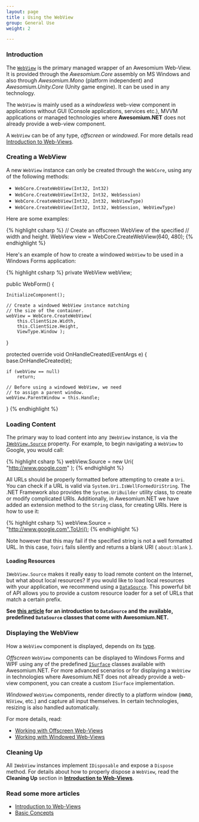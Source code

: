 ```yaml
---
layout: page
title : Using the WebView
group: General Use
weight: 2

---
```


### Introduction

The [`WebView`](http://docs.awesomium.net/?tc=T_Awesomium_Core_WebView) is the primary managed wrapper of an Awesomium Web-View. It is provided through the *Awesomium.Core* assembly on MS Windows and also through *Awesomium.Mono* (platform independent) and *Awesomium.Unity.Core* (Unity game engine). It can be used in any technology.

The `WebView` is mainly used as a *windowless* web-view component in applications without GUI (Console applications, services etc.), MVVM applications or managed technologies where **Awesomium.NET** does not already provide a web-view component.

A `WebView` can be of any type, *offscreen* or *windowed*. For more details read [Introduction to Web-Views](introduction-to-web-views.html).

### Creating a WebView

A new `WebView` instance can only be created through the `WebCore`, using any of the following methods:

* `WebCore.CreateWebView(Int32, Int32)`
* `WebCore.CreateWebView(Int32, Int32, WebSession)`
* `WebCore.CreateWebView(Int32, Int32, WebViewType)`
* `WebCore.CreateWebView(Int32, Int32, WebSession, WebViewType)`

Here are some examples:

{% highlight csharp %}
// Create an offscreen WebView of the specified
// width and height.
WebView view = WebCore.CreateWebView(640, 480);
{% endhighlight %}

Here's an example of how to create a windowed `WebView` to be used in a Windows Forms application:

{% highlight csharp %}
private WebView webView;

public WebForm()
{

    InitializeComponent();

    // Create a windowed WebView instance matching
    // the size of the container.
    webView = WebCore.CreateWebView( 
        this.ClientSize.Width, 
        this.ClientSize.Height, 
        ViewType.Window );
}

protected override void OnHandleCreated(EventArgs e)
{
	base.OnHandleCreated(e);
	
	if (webView == null)
	    return;
	
	// Before using a windowed WebView, we need
	// to assign a parent window.    
	webView.ParentWindow = this.Handle;
}
{% endhighlight %}

### Loading Content

The primary way to load content into any `IWebView` instance, is via the [`IWebView.Source`](http://docs.awesomium.net/?tc=P_Awesomium_Core_IWebView_Source) property. For example, to begin navigating a `WebView` to Google, you would call:

{% highlight csharp %}
webView.Source = new Uri( "http://www.google.com" );
{% endhighlight %}

All URLs should be properly formatted before attempting to create a `Uri`. You can check if a URL is valid via `System.Uri.IsWellFormedUriString`. The .NET Framework also provides the `System.UriBuilder` utility class, to create or modify complicated URIs. Additionally, in Awesomium.NET we have added an extension method to the `String` class, for creating URIs. Here is how to use it:

{% highlight csharp %}
webView.Source = "http://www.google.com".ToUri();
{% endhighlight %}

Note however that this may fail if the specified string is not a well formatted URL. In this case, `ToUri` fails silently and returns a blank URI ( `about:blank` ).

#### Loading Resources

`IWebView.Source` makes it really easy to load remote content on the Internet, but what about local resources? If you would like to load local resources with your application, we recommend using a [`DataSource`](http://docs.awesomium.net/?tc=T_Awesomium_Core_Data_DataSource). This powerful bit of API allows you to provide a custom resource loader for a set of URLs that match a certain prefix.

**See [this article](using-data-sources.html) for an introduction to `DataSource` and the available, predefined `DataSource` classes that come with Awesomium.NET.**

### Displaying the WebView

How a `WebView` component is displayed, depends on its [type]().

*Offscreen* `WebView` components can be displayed to Windows Forms and WPF using any of the predefined [`ISurface`](http://docs.awesomium.net/?tc=T_Awesomium_Core_ISurface) classes available with Awesomium.NET. For more advanced scenarios or for displaying a `WebView` in technologies where Awesomium.NET does not already provide a web-view component, you can create a custom `ISurface` implementation.

*Windowed* `WebView` components, render directly to a platform window (`HWND`, `NSView`, etc.) and capture all input themselves. In certain technologies, resizing is also handled automatically.

For more details, read:

* [Working with Offscreen Web-Views](working-with-offscreen-web-views.html)
* [Working with Windowed Web-Views](working-with-windowed-web-views.html)

### Cleaning Up

All `IWebView` instances implement `IDisposable` and expose a `Dispose` method. For details about how to properly dispose a `WebView`, read the **Cleaning Up** section in **[Introduction to Web-Views](introduction-to-web-views.html)**.

### Read some more articles

* [Introduction to Web-Views](introduction-to-web-views.html)
* [Basic Concepts](basic-concepts.html)
